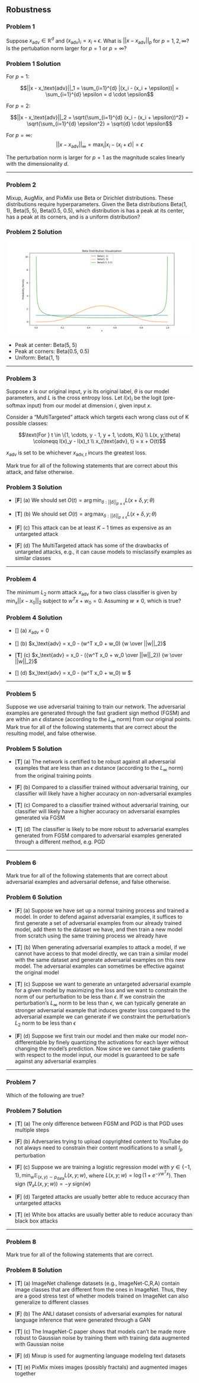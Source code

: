 ## Robustness

### Problem 1
Suppose $x_\text{adv} \in \mathbb{R}^d$ and $(x_\text{adv})_i = x_i + \epsilon$. What is $||x - x_\text{adv}||_p$ for $p = 1, 2, \infty$? Is the pertubation norm larger for $p = 1$ or $p = \infty$?

### Problem 1 Solution
For $p = 1$: 
```math
||x - x_\text{adv}||_1 = \sum_{i=1}^{d} |(x_i - (x_i + \epsilon))| = \sum_{i=1}^{d} \epsilon = d \cdot \epsilon
```

For $p = 2$: 
```math
||x - x_\text{adv}||_2 = \sqrt{\sum_{i=1}^{d} (x_i - (x_i + \epsilon))^2} = \sqrt{\sum_{i=1}^{d} \epsilon^2} = \sqrt{d} \cdot \epsilon
```

For $p = \infty$: $$||x - x_\text{adv}||_\infty = \max_i |x_i - (x_i + \epsilon)| = \epsilon$$

The perturbation norm is larger for $p = 1$ as the magnitude scales linearly with the dimensionality $d$.

---

### Problem 2
Mixup, AugMix, and PixMix use Beta or Dirichlet distributions. These distributions require hyperparameters. Given the Beta distributions Beta(1, 1), Beta(5, 5), Beta(0.5, 0.5), which distribution is has a peak at its center, has a peak at its corners, and is a uniform distribution?

### Problem 2 Solution
![](img/beta%20distribution.png)
- Peak at center: Beta(5, 5)
- Peak at corners: Beta(0.5, 0.5)
- Uniform: Beta(1, 1)

---

### Problem 3
Suppose $x$ is our original input, $y$ is its original label, $\theta$ is our model parameters, and $L$ is the cross entropy loss. Let $l(x)_i$ be the logit (pre-softmax input) from our model at dimension $i$, given input $x$.

Consider a “MultiTargeted” attack which targets each wrong class out of K possible classes:
```math
\text{For } t \in \{1, \cdots, y - 1, y + 1, \cdots, K\} \\ 
L(x, y;\theta) \coloneqq l(x)_y - l(x)_t \\ 
x_{\text{adv}, t} = x + O(t)
```
$x_\text{adv}$ is set to be whichever $x_{\text{adv}, t}$ incurs the greatest loss.

Mark true for all of the following statements that are correct about this attack, and false otherwise.

### Problem 3 Solution
- [**F**] (a) We should set $O(t) = \arg \min_{\delta:||\delta||_{p \leq \epsilon}} L(x + \delta, y; \theta)$

- [**T**] (b) We should set $O(t) = \arg \max_{\delta:||\delta||_{p \leq \epsilon}} L(x + \delta, y; \theta)$

- [**F**] (c) This attack can be at least $K − 1$ times as expensive as an untargeted attack

- [**F**] (d) The MultiTargeted attack has some of the drawbacks of untargeted attacks, e.g., it can cause models to misclassify examples as similar classes

---

### Problem 4
The minimum $L_2$ norm attack $x_\text{adv}$ for a two class classifier is given by $\min_x ||x - x_0||_2$ subject to $w^T x + w_0 = 0$. Assuming $w \neq 0$, which is true?

### Problem 4 Solution
- [] (a) $x_\text{adv} = 0$

- [] (b) $x_\text{adv} = x_0 - (w^T x_0 + w_0) {w \over ||w||_2}$

- [**T**] (c) $x_\text{adv} = x_0 - ({w^T x_0 + w_0 \over ||w||_2}) {w \over ||w||_2}$

- [] (d) $x_\text{adv} = x_0 - (w^T x_0 + w_0) w $

---

### Problem 5
Suppose we use adversarial training to train our network. The adversarial examples are generated through the fast gradient sign method (FGSM) and are within an $\epsilon$ distance (according to the $L_\infty$ norm) from our original points. Mark true for all of the following statements that are correct about the resulting model, and false otherwise.

### Problem 5 Solution
- [**T**] (a) The network is certified to be robust against all adversarial examples that are less than an $\epsilon$ distance (according to the $L_\infty$ norm) from the original training points

- [**F**] (b) Compared to a classifier trained without adversarial training, our classifier will likely have a higher accuracy on non-adversarial examples

- [**T**] (c) Compared to a classifier trained without adversarial training, our classifier will likely have a higher accuracy on adversarial examples generated via FGSM

- [**T**] (d) The classifier is likely to be more robust to adversarial examples generated from FGSM compared to adversarial examples generated through a different method, e.g. PGD

---

### Problem 6
Mark true for all of the following statements that are correct about adversarial examples and adversarial defense, and false otherwise.

### Problem 6 Solution
- [**F**] (a) Suppose we have set up a normal training process and trained a model. In order to defend against adversarial examples, it suffices to first generate a set of adversarial examples from our already trained model, add them to the dataset we have, and then train a new model from scratch using the same training process we already have

- [**T**] (b) When generating adversarial examples to attack a model, if we cannot have access to that model directly, we can train a similar model with the same dataset and generate adversarial examples on this new model. The adversarial examples can sometimes be effective against the original model

- [**T**] (c) Suppose we want to generate an untargeted adversarial example for a given model by maximizing the loss and we want to constrain the norm of our perturbation to be less than $\epsilon$. If we constrain the perturbation’s $L_\infty$ norm to be less than $\epsilon$, we can typically generate an stronger adversarial example that induces greater loss compared to the adversarial example we can generate if we constraint the perturbation’s $L_2$ norm to be less than $\epsilon$

- [**F**] (d) Suppose we first train our model and then make our model non-differentiable by finely quantizing the activations for each layer without changing the model’s prediction. Now since we cannot take gradients with respect to the model input, our model is guaranteed to be safe against any adversarial examples

---

### Problem 7
Which of the following are true?

### Problem 7 Solution
- [**T**] (a) The only difference between FGSM and PGD is that PGD uses multiple steps

- [**F**] (b) Adversaries trying to upload copyrighted content to YouTube do not always need to constrain their content modifications to a small $l_p$ perturbation

- [**F**] (c) Suppose we are training a logistic regression model with $y \in \{-1, 1\}, \min_w \mathbb{E}_{(x,y) \sim p_\text{data}} L(x, y;w)$, where $L(x, y;w) = \log(1 + e^{-yw^Tx})$. Then sign $(\nabla_x L(x, y;w)) = -y \text{ sign}(w)$

- [**F**] (d) Targeted attacks are usually better able to reduce accuracy than untargeted attacks

- [**T**] (e) White box attacks are usually better able to reduce accuracy than black box
attacks

---

### Problem 8
Mark true for all of the following statements that are correct.

### Problem 8 Solution
- [**T**] (a) ImageNet challenge datasets (e.g., ImageNet-C,R,A) contain image classes that are different from the ones in ImageNet. Thus, they are a good stress test of whether models trained on ImageNet can also generalize to different classes

- [**F**] (b) The ANLI dataset consists of adversarial examples for natural language inference that were generated through a GAN

- [**T**] (c) The ImageNet-C paper shows that models can’t be made more robust to Gaussian noise by training them with training data augmented with Gaussian noise

- [**F**] (d) Mixup is used for augmenting language modeling text datasets

- [**T**] (e) PixMix mixes images (possibly fractals) and augmented images together